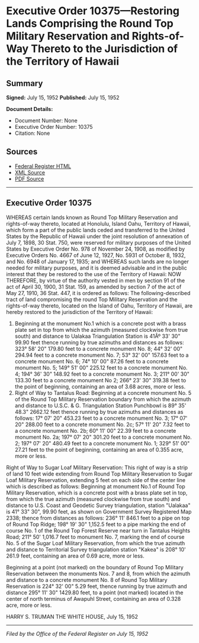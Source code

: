 # Executive Order 10375—Restoring Lands Comprising the Round Top Military Reservation and Rights-of-Way Thereto to the Jurisdiction of the Territory of Hawaii

## Summary

**Signed:** July 15, 1952
**Published:** July 15, 1952

**Document Details:**
- Document Number: None
- Executive Order Number: 10375
- Citation: None

## Sources
- [Federal Register HTML](https://www.presidency.ucsb.edu/documents/executive-order-10375-restoring-lands-comprising-the-round-top-military-reservation-and)
- [XML Source](None)
- [PDF Source](None)

---

## Executive Order 10375

WHEREAS certain lands known as Round Top Military Reservation and rights-of-way thereto, located at Honolulu, Island Oahu, Territory of Hawaii, which form a part of the public lands ceded and transferred to the United States by the Republic of Hawaii under the joint resolution of annexation of July 7, 1898, 30 Stat. 750, were reserved for military purposes of the United States by Executive Order No. 978 of November 24, 1908, as modified by Executive Orders No. 4667 of June 12, 1927, No. 5931 of October 8, 1932, and No. 6948 of January 17, 1935; and
WHEREAS such lands are no longer needed for military purposes, and it is deemed advisable and in the public interest that they be restored to the use of the Territory of Hawaii:
NOW THEREFORE, by virtue of the authority vested in men by section 91 of the act of April 30, 1900, 31 Stat. 159, as amended by section 7 of the act of May 27, 1910, 36 Stat. 447, it is ordered as follows:
The following-described tract of land compromising the round Top Military Reservation and the rights-of-way thereto, located on the Island of Oahu, Territory of Hawaii, are hereby restored to the jurisdiction of the Territory of Hawaii:
1. Beginning at the monument No.1 which is a concrete post with a brass plate set in top from which the azimuth (measured clockwise from true south) and distance to Ualakaa Triangulation Station is 41Âº 33' 30" 99.90 feet thence running by true azimuths and distances as follows:
323° 58' 20" 179.80 feet to a concrete monument No. 8;
44° 32' 00" 294.94 feet to a concrete monument No. 7;
53° 32' 00" 157.63 feet to a concrete monument No. 6;
74° 10' 00" 87.26 feet to a concrete monument No. 5;
149° 51' 00" 225.12 feet to a concrete monument No. 4;
194° 36' 30" 148.92 feet to a concrete monument No. 3;
211° 00' 30" 133.30 feet to a concrete monument No 2;
266° 23' 30" 319.38 feet to the point of beginning, containing an area of 3.68 acres, more or less.
2. Right of Way to Tantalus Road: Beginning at a concrete monument No. 5 of the Round Top Military Reservation boundary from which the azimuth and distance to U.S.C. & G. Triangulation Station Punchbowl is 89° 35' 48.3" 2662.12 feet thence running by true azimuths and distances as follows:
17° 07' 20" 453.23 feet to a concrete monument No. 3;
17° 07' 20" 288.00 feet to a concrete monument No. 2c;
57° 11' 20" 7.32 feet to a concrete monument No. 2b;
60° 11' 00" 22.39 feet to a concrete monument No. 2a;
197° 07' 20" 301.20 feet to a concrete monument No. 2;
197° 07' 20" 480.49 feet to a concrete monument No. 1;
329° 51' 00" 27.21 feet to the point of beginning, containing an area of 0.355 acre, more or less.

Right of Way to Sugar Loaf Military Reservation: This right of way is a strip of land 10 feet wide extending from Round Top Military Reservation to Sugar Loaf Military Reservation, extending 5 feet on each side of the center line which is described as follows:
Beginning at monument No.1 of Round Top Military Reservation, which is a concrete post with a brass plate set in top, from which the true azimuth (measured clockwise from true south) and distance to U.S. Coast and Geodetic Survey triangulation, station "Ualakaa" is 41° 33" 30", 99.90 feet, as shown on Government Survey Registered Map 2338; thence from distances as follows:
236° 11' 846.1 feet to a pipe on top of Round Top Ridge;
198° 19' 30" 1,152.5 feet to a pipe marking the end of course No. 1 of the Round Top Forest Reserve near turn in Tantalus Heights Road;
211° 50' 1,016.7 feet to monument No. 7, marking the end of course No. 5 of the Sugar Loaf Military Reservation, from which the true azimuth and distance to Territorial Survey triangulation station "Kakea" is 208° 10' 261.9 feet, containing an area of 0.69 acre, more or less.

Beginning at a point (not marked) on the boundary of Round Top Military Reservation between the monuments Nos. 7 and 8, from which the azimuth and distance to a concrete monument No. 8 of Round Top Military Reservation is 224° 32' 00" 5.29 feet, thence running by true azimuth and distance 295° 11' 30" 1429.80 feet, to a point (not marked) located in the center of north terminus of Awapuhl Street, containing an area of 0.328 acre, more or less.

HARRY S. TRUMAN
THE WHITE HOUSE,
July 15, 1952

---

*Filed by the Office of the Federal Register on July 15, 1952*
